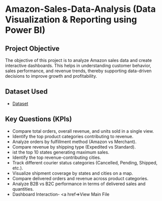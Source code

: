 # Amazon-Sales-Data-Analysis (Data Visualization & Reporting using Power BI)
## Project Objective
The objective of this project is to analyze Amazon sales data and create interactive dashboards. This helps in understanding customer behavior, sales performance, and revenue trends, thereby supporting data-driven decisions to improve growth and profitability.

## Dataset Used
- <a href="https://github.com/sabaribala2004-dataanalyst/amazon-powerbi-dashboard/blob/main/Amazon%20Sale%20Report.xlsx"> Dataset</a>

## Key Questions (KPIs)
- Compare total orders, overall revenue, and units sold in a single view.
- Identify the top product categories contributing to revenue.
- Analyze orders by fulfillment method (Amazon vs Merchant).
- Compare revenue by shipping type (Expedited vs Standard).
- ist the top 10 states generating maximum sales.
- Identify the top revenue-contributing cities.
- Track different courier status categories (Cancelled, Pending, Shipped, etc.).
- Visualize shipment coverage by states and cities on a map.
- Compare delivered orders and revenue across product categories.
- Analyze B2B vs B2C performance in terms of delivered sales and quantities.
- Dashboard Interaction- <a href=>View Main File</a>
